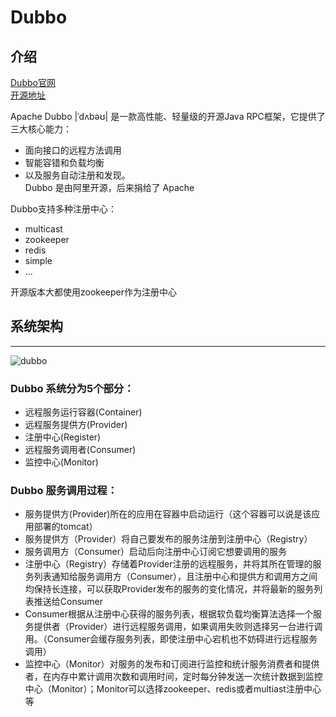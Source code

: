 # Dubbo

## 介绍

[Dubbo官网](http://dubbo.apache.org/zh-cn/index.html)   
[开源地址](https://github.com/apache/dubbo)

Apache Dubbo |ˈdʌbəʊ| 是一款高性能、轻量级的开源Java RPC框架，它提供了三大核心能力：
- 面向接口的远程方法调用
- 智能容错和负载均衡
- 以及服务自动注册和发现。   
Dubbo 是由阿里开源，后来捐给了 Apache 

Dubbo支持多种注册中心：
- multicast
- zookeeper
- redis
- simple
- ...

开源版本大都使用zookeeper作为注册中心

## 系统架构
---

![dubbo](http://dubbo.apache.org/img/architecture.png)

### Dubbo 系统分为5个部分：
- 远程服务运行容器(Container)
- 远程服务提供方(Provider)
- 注册中心(Register)
- 远程服务调用者(Consumer)
- 监控中心(Monitor)

### Dubbo 服务调用过程：
- 服务提供方(Provider)所在的应用在容器中启动运行（这个容器可以说是该应用部署的tomcat）
- 服务提供方（Provider）将自己要发布的服务注册到注册中心（Registry）
- 服务调用方（Consumer）启动后向注册中心订阅它想要调用的服务
- 注册中心（Registry）存储着Provider注册的远程服务，并将其所在管理的服务列表通知给服务调用方（Consumer），且注册中心和提供方和调用方之间均保持长连接，可以获取Provider发布的服务的变化情况，并将最新的服务列表推送给Consumer
- Consumer根据从注册中心获得的服务列表，根据软负载均衡算法选择一个服务提供者（Provider）进行远程服务调用，如果调用失败则选择另一台进行调用。（Consumer会缓存服务列表，即使注册中心宕机也不妨碍进行远程服务调用）
- 监控中心（Monitor）对服务的发布和订阅进行监控和统计服务消费者和提供者，在内存中累计调用次数和调用时间，定时每分钟发送一次统计数据到监控中心（Monitor）；Monitor可以选择zookeeper、redis或者multiast注册中心等

